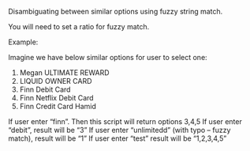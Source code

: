 Disambiguating between similar options using fuzzy string match.

You will need to set a ratio for fuzzy match. 


Example: 

Imagine we have below similar options for user to select one:

1.	Megan ULTIMATE REWARD
2.	LIQUID OWNER CARD        
3.	Finn Debit Card         
4.	Finn Netflix Debit Card        
5.	Finn Credit Card Hamid


If user enter “finn”. Then this script will return options 3,4,5
If user enter “debit”, result will be “3”
If user enter “unlimitedd” (with typo – fuzzy match), result will be “1”
If user enter “test” result will be “1,2,3,4,5”


